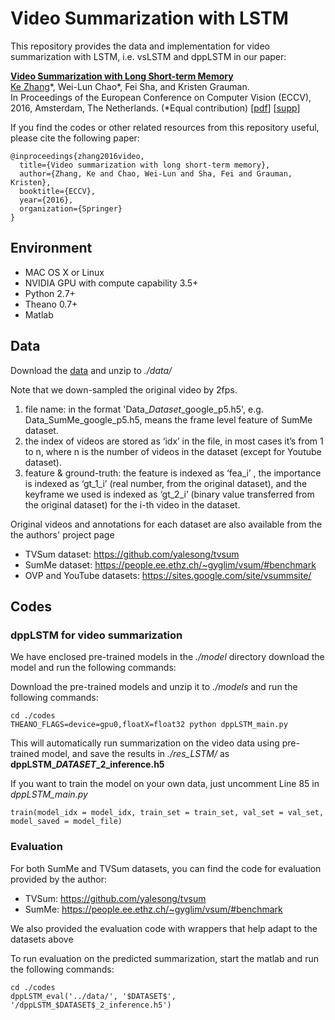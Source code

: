 # Video Summarization with LSTM

This repository provides the data and implementation for video summarization with LSTM, i.e. vsLSTM and dppLSTM in our paper:

**[Video Summarization with Long Short-term Memory](http://www-scf.usc.edu/~zhan355/ke_eccv2016.pdf)**
<br>
[Ke Zhang](http://www-scf.usc.edu/~zhan355/index.html)\*, Wei-Lun Chao\*, Fei Sha, and Kristen Grauman. 
<br>
In Proceedings of the European Conference on Computer Vision (ECCV), 2016, Amsterdam, The Netherlands. (*Equal contribution)  \[[pdf](http://www-scf.usc.edu/~zhan355/ke_eccv2016.pdf)\] \[[supp](http://www-scf.usc.edu/~zhan355/ke_eccv2016_supp.pdf)\]

If you find the codes or other related resources from this repository useful, please cite the following paper:

```
@inproceedings{zhang2016video,
  title={Video summarization with long short-term memory},
  author={Zhang, Ke and Chao, Wei-Lun and Sha, Fei and Grauman, Kristen},
  booktitle={ECCV},
  year={2016},
  organization={Springer}
}
```


## Environment

- MAC OS X or Linux
- NVIDIA GPU with compute capability 3.5+
- Python 2.7+
- Theano 0.7+
- Matlab

## Data

Download the [data](https://www.dropbox.com/s/ynl4jsa2mxohs16/data.zip?dl=0) and unzip to *./data/*

Note that we down-sampled the original video by 2fps. 
1) file name: in the format 'Data_$Dataset$_google_p5.h5', e.g. Data_SumMe_google_p5.h5, means the frame level feature of SumMe dataset. 
2) the index of videos are stored as ‘idx’ in the file, in most cases it’s from 1 to n, where n is the number of videos in the dataset (except for Youtube dataset).
3) feature & ground-truth: the feature is indexed as ‘fea_i’ , the importance is indexed as ‘gt_1_i’ (real number, from the original dataset), and the keyframe we used is indexed as ‘gt_2_i’  (binary value transferred from the original dataset) for the i-th video in the dataset.

Original videos and annotations for each dataset are also available from the the authors' project page
* TVSum dataset: https://github.com/yalesong/tvsum
* SumMe dataset: https://people.ee.ethz.ch/~gyglim/vsum/#benchmark
* OVP and YouTube datasets: https://sites.google.com/site/vsummsite/

## Codes

### dppLSTM for video summarization
We have enclosed pre-trained models in the *./model* directory
download the model and run the following commands:

Download the pre-trained models and unzip it to *./models* and run the following commands:
```
cd ./codes
THEANO_FLAGS=device=gpu0,floatX=float32 python dppLSTM_main.py 
```

This will automatically run summarization on the video data using pre-trained model, and save the results in *./res_LSTM/* as **dppLSTM_$DATASET$_2_inference.h5**

If you want to train the model on your own data, just uncomment Line 85 in *dppLSTM_main.py*
```
train(model_idx = model_idx, train_set = train_set, val_set = val_set, model_saved = model_file)
```
### Evaluation

For both SumMe and TVSum datasets, you can find the code for evaluation provided by the author:
* TVSum: https://github.com/yalesong/tvsum
* SumMe: https://people.ee.ethz.ch/~gyglim/vsum/#benchmark

We also provided the evaluation code with wrappers that help adapt to the datasets above

To run evaluation on the predicted summarization, start the matlab and run the following commands: 
```
cd ./codes
dppLSTM_eval('../data/', '$DATASET$', '/dppLSTM_$DATASET$_2_inference.h5')
```



